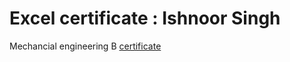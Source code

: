 # Excel certificate : Ishnoor Singh 
Mechancial engineering B
[certificate](https://drive.google.com/file/d/17nU2scJbJc0ztxSB5t33e0deaAos6s5q/view?usp=drivesdk)
